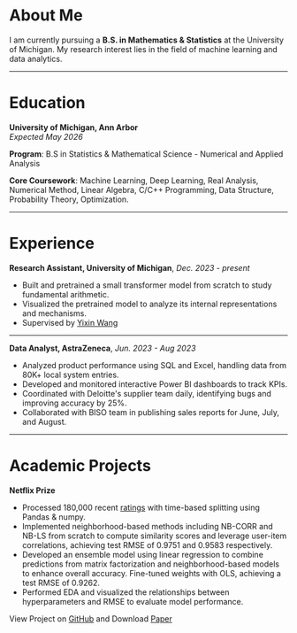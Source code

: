 # About Me
I am currently pursuing a **B.S. in Mathematics & Statistics** at the University of Michigan. My research interest lies in the field of machine learning and data analytics.

---

# Education
**University of Michigan, Ann Arbor**    
*Expected May 2026*

**Program**: B.S in Statistics & Mathematical Science - Numerical and Applied Analysis

**Core Coursework**: Machine Learning, Deep Learning, Real Analysis, Numerical Method, Linear Algebra, C/C++ Programming, Data Structure, Probability Theory, Optimization.


---

# Experience
**Research Assistant, University of Michigan**, *Dec. 2023 - present*

- Built and pretrained a small transformer model from scratch to study fundamental arithmetic.
- Visualized the pretrained model to analyze its internal representations and mechanisms.
- Supervised by [Yixin Wang](https://yixinwang.github.io/)

---

**Data Analyst, AstraZeneca**, *Jun. 2023 - Aug 2023*

- Analyzed product performance using SQL and Excel, handling data from 80K+ local system entries.
- Developed and monitored interactive Power BI dashboards to track KPIs.
- Coordinated with Deloitte's supplier team daily, identifying bugs and improving accuracy by 25%.
- Collaborated with BISO team in publishing sales reports for June, July, and August.

---

# Academic Projects
**Netflix Prize**
- Processed 180,000 recent [ratings](https://drive.google.com/drive/folders/1XHeYTwgp9M4-V3shLd2loemdaoQGhi6d) with time-based splitting using Pandas & numpy.
- Implemented neighborhood-based methods including NB-CORR and NB-LS from scratch to compute similarity scores and leverage user-item correlations, achieving test RMSE of 0.9751 and 0.9583 respectively.
- Developed an ensemble model using linear regression to combine predictions from matrix factorization and neighborhood-based models to enhance overall accuracy. Fine-tuned weights with OLS, achieving a test RMSE of 0.9262.
- Performed EDA and visualized the relationships between hyperparameters and RMSE to evaluate model performance.

View Project on [GitHub](https://github.com/4everXYZ/netflix-project.git) and Download [Paper](https://drive.google.com/file/d/15OHwAAsIauEN8Wv1goT5aCmYXwBS2_5T/view?usp=drive_link)
